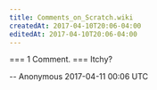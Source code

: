 ```yaml
---
title: Comments_on_Scratch.wiki
createdAt: 2017-04-10T20:06-04:00
editedAt: 2017-04-10T20:06-04:00
---
```


=== 1 Comment. ===
Itchy?

-- Anonymous 2017-04-11 00:06 UTC


